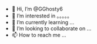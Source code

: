 - 👋 Hi, I’m @GGhosty6
- 👀 I’m interested in 。。。。。
- 🌱 I’m currently learning ...
- 💞️ I’m looking to collaborate on ...
- 📫 How to reach me ...

<!---
GGhosty6/GGhosty6 is a ✨ special ✨ repository because its `README.md` (this file) appears on your GitHub profile.
You can click the Preview link to take a look at your changes.
--->
